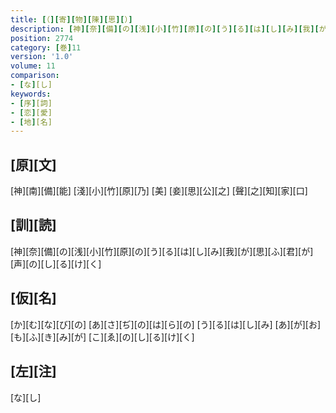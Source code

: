 ```yaml
---
title: [（][寄][物][陳][思][）]
description: [神][奈][備][の][浅][小][竹][原][の][う][る][は][し][み][我][が][思][ふ][君][が][声][の][し][る][け][く]
position: 2774
category: [巻]11
version: '1.0'
volume: 11
comparison:
- [な][し]
keywords:
- [序][詞]
- [恋][愛]
- [地][名]
---
```


## [原][文]

[神][南][備][能] [淺][小][竹][原][乃] [美] [妾][思][公][之] [聲][之][知][家][口]

## [訓][読]

[神][奈][備][の][浅][小][竹][原][の][う][る][は][し][み][我][が][思][ふ][君][が][声][の][し][る][け][く]

## [仮][名]

[か][む][な][び][の] [あ][さ][ぢ][の][は][ら][の] [う][る][は][し][み] [あ][が][お][も][ふ][き][み][が] [こ][ゑ][の][し][る][け][く]

## [左][注]

[な][し]
